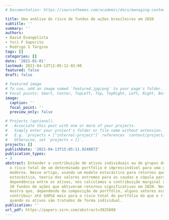 ```yaml
---
# Documentation: https://sourcethemes.com/academic/docs/managing-content/

title: Uma análise do risco de fundos de ações brasileiros em 2020
subtitle: ''
summary: ''
authors:
- David Evangelista
- Yuri F Saporito
- Rodrigo S Targino
tags: []
categories: []
date: '2021-01-01'
lastmod: 2021-04-13T12:05:12-03:00
featured: false
draft: false

# Featured image
# To use, add an image named `featured.jpg/png` to your page's folder.
# Focal points: Smart, Center, TopLeft, Top, TopRight, Left, Right, BottomLeft, Bottom, BottomRight.
image:
  caption: ''
  focal_point: ''
  preview_only: false

# Projects (optional).
#   Associate this post with one or more of your projects.
#   Simply enter your project's folder or file name without extension.
#   E.g. `projects = ["internal-project"]` references `content/project/deep-learning/index.md`.
#   Otherwise, set `projects = []`.
projects: []
publishDate: '2021-04-13T15:05:11.924087Z'
publication_types:
- 3
abstract: Entender a contribuição de ativos individuais ou de grupos de ativos para
  o risco total de um determinado portfólio é imprescindível para uma gestão financeira
  moderna. Nesse artigo, usando um modelo estocástico para retornos que combina volatilidade
  estocástica, teoria dos valores extremos para as caudas e cópula para modelar a
  dependência entre os ativos, nós calculamos a contribuição marginal ao risco de
  10 fundos de ações que obtiveram retornos significativos em 2020. Nossa análise
  mostra que, dependendo da composição do portfólio, alguns setores econômicos podem
  contribuir até $40%$ mais para o risco total do portfólio do que o risco observado
  quando os ativos são tratados de forma individual.
publication: ''
url_pdf: https://papers.ssrn.com/abstract=3825680
---
```

